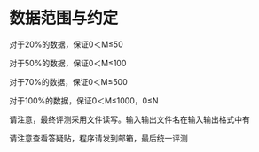 

# 数据范围与约定


<p>
对于20%的数据，保证0＜M≤50
</p>
<p>
对于50%的数据，保证0＜M≤100
</p>
<p>
对于70%的数据，保证0＜M≤500
</p>
<p>
对于100%的数据，保证0＜M≤1000，0≤N
</p>
<p>
请注意，最终评测采用文件读写。输入输出文件名在输入输出格式中有
</p>
<p>
请注意查看答疑贴，程序请发到邮箱，最后统一评测
</p>
